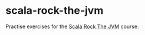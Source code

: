 # scala-rock-the-jvm

Practise exercises for the [Scala Rock The JVM](https://rockthejvm.com/) course.
